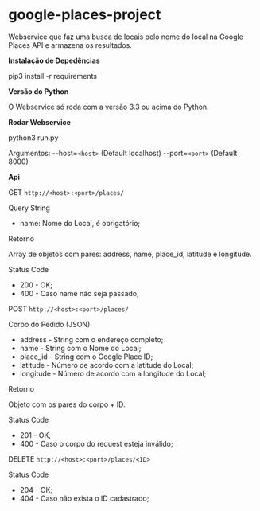 # google-places-project
Webservice​ que faz uma busca de locais pelo nome do local na Google Places API e armazena os resultados.


**Instalação de Depedências**

pip3 install -r requirements


**Versão do Python**

O Webservice só roda com a versão 3.3 ou acima do Python.


**Rodar Webservice**

python3 run.py 

Argumentos:
    --host=`<host>` (Default localhost)
    --port=`<port>` (Default 8000)


**Api**

GET `http://<host>:<port>/places/`

Query String

- name: Nome do Local, é obrigatório;

Retorno

Array de objetos com pares: address, name, place_id, latitude e longitude.

Status Code

- 200 - OK;
- 400 - Caso name não seja passado;


POST `http://<host>:<port>/places/`

Corpo do Pedido (JSON)

- address - String com o endereço completo; 
- name - String com o Nome do Local;
- place_id - String com o Google Place ID;
- latitude - Número de acordo com a latitude do Local;
- longitude - Número de acordo com a longitude do Local;

Retorno

Objeto com os pares do corpo + ID.

Status Code

- 201 - OK;
- 400 - Caso o corpo do request esteja inválido;

DELETE `http://<host>:<port>/places/<ID>`

Status Code

- 204 - OK;
- 404 - Caso não exista o ID cadastrado;
